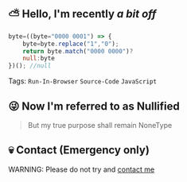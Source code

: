 ## :partly_sunny: Hello, I'm recently _a bit off_
 
```javascript
byte=((byte="0000 0001") => {
    byte=byte.replace("1","0");
    return byte.match("0000 0000")?
    null:byte
})(); //null
```

Tags: `Run-In-Browser` `Source-Code` `JavaScript`
<!--Tags: [`Run-In-Browser`](https://github.com/topics/run-in-browser) [`Source-Code`](https://github.com/topics/source-code) [`JavaScript`](https://github.com/topics/javascript)-->

## :stuck_out_tongue_winking_eye: Now I'm referred to as Nullified
> But my true purpose shall remain NoneType

## :skull: Contact (Emergency only)
WARNING: Please do not try and [contact me](https://github.com/byte-is-null/contact-info)
